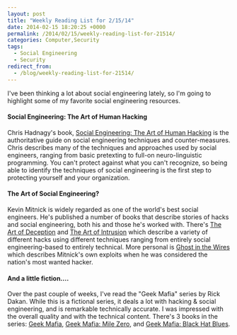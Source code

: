 ```yaml
---
layout: post
title: "Weekly Reading List for 2/15/14"
date: 2014-02-15 18:20:25 +0000
permalink: /2014/02/15/weekly-reading-list-for-21514/
categories: Computer,Security
tags:
  - Social Engineering
  - Security
redirect_from:
  - /blog/weekly-reading-list-for-21514/
---
```

I've been thinking a lot about social engineering lately, so I'm going to highlight some of my favorite social engineering resources.

#### Social Engineering: The Art of Human Hacking
Chris Hadnagy's book, [Social Engineering: The Art of Human Hacking](http://www.amazon.com/gp/product/0470639539/ref=as_li_ss_tl?ie=UTF8&camp=1789&creative=390957&creativeASIN=0470639539&linkCode=as2&tag=systemovecom-20) is the authoritative guide on social engineering techniques and counter-measures.  Chris describes many of the techniques and approaches used by social engineers, ranging from basic pretexting to full-on neuro-linguistic programming.  You can't protect against what you can't recognize, so being able to identify the techniques of social engineering is the first step to protecting yourself and your organization.

#### The Art of Social Engineering?
Kevin Mitnick is widely regarded as one of the world's best social engineers.  He's published a number of books that describe stories of hacks and social engineering, both his and those he's worked with.  There's [The Art of Deception](http://www.amazon.com/gp/product/076454280X/ref=as_li_ss_tl?ie=UTF8&camp=1789&creative=390957&creativeASIN=076454280X&linkCode=as2&tag=systemovecom-20) and [The Art of Intrusion](http://www.amazon.com/gp/product/0471782661/ref=as_li_ss_tl?ie=UTF8&camp=1789&creative=390957&creativeASIN=0471782661&linkCode=as2&tag=systemovecom-20) which describe a variety of different hacks using different techniques ranging from entirely social engineering-based to entirely technical.  More personal is [Ghost in the Wires](http://www.amazon.com/gp/product/0316037702/ref=as_li_ss_tl?ie=UTF8&camp=1789&creative=390957&creativeASIN=0316037702&linkCode=as2&tag=systemovecom-20) which describes Mitnick's own exploits when he was considered the nation's most wanted hacker.

#### And a little fiction....
Over the past couple of weeks, I've read the "Geek Mafia" series by Rick Dakan.  While this is a fictional series, it deals a lot with hacking & social engineering, and is remarkable technically accurate.  I was impressed with the overall quality and with the technical content.  There's 3 books in the series: [Geek Mafia](http://www.amazon.com/gp/product/B003PJ7JVQ/ref=as_li_ss_tl?ie=UTF8&camp=1789&creative=390957&creativeASIN=B003PJ7JVQ&linkCode=as2&tag=systemovecom-20), [Geek Mafia: Mile Zero](http://www.amazon.com/gp/product/1604860022/ref=as_li_ss_tl?ie=UTF8&camp=1789&creative=390957&creativeASIN=1604860022&linkCode=as2&tag=systemovecom-20), and [Geek Mafia: Black Hat Blues](http://www.amazon.com/gp/product/160486088X/ref=as_li_ss_tl?ie=UTF8&camp=1789&creative=390957&creativeASIN=160486088X&linkCode=as2&tag=systemovecom-20).
